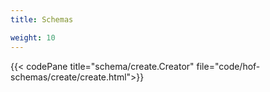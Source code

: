```yaml
---
title: Schemas

weight: 10
---
```


{{< codePane title="schema/create.Creator" file="code/hof-schemas/create/create.html">}}

